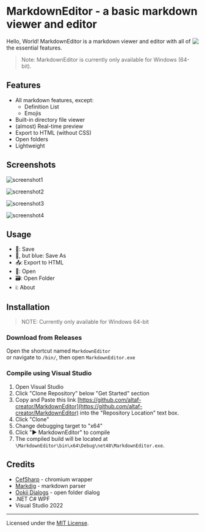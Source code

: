 # MarkdownEditor - a basic markdown viewer and editor

<img src="https://bnz06pap002files.storage.live.com/y4mk6n9G0Hk7i1LBentxzK8QmNzJs3MvZ6V3GZRFegN8K09xV8DnmLZmAZWYXZnw9y_xK0nfIX45fsyITRXL5J4lbNfpQ-YDnaMcFK0M5gGfInfHefyNrXVTbHQ2dtFSTH3H2uCQTy6lFj-1iKt0Ocoz_m8kDf6yU67ij-uEhsWHJInqWSvC-Gz_mP3zMGABf8M?encodeFailures=1&width=210&height=945" align="right">

Hello, World! MarkdownEditor is a markdown viewer and editor with all of the essential features.
> Note: MarkdownEditor is currently only available for Windows (64-bit).

## Features
- All markdown features, except:
	- Definition List
	- Emojis
- Built-in directory file viewer
- (almost) Real-time preview
- Export to HTML (without CSS)
- Open folders
- Lightweight

## Screenshots

![screenshot1](https://i.imgur.com/tk6emRx.png)
  
![screenshot2](https://i.imgur.com/b6rsFat.png)
  
![screenshot3](https://i.imgur.com/tGq2Nlr.png)

![screenshot4](https://i.imgur.com/t8Pedm4.png)

## Usage
- 💾: Save  
- 💾, but blue: Save As
- 📤: Export to HTML
- 📂: Open
- 🗃️: Open Folder
- ℹ️: About

## Installation
> NOTE: Currently only available for Windows 64-bit
### Download from Releases
Open the shortcut named `MarkdownEditor`  
or navigate to `/bin/`, then open `MarkdownEditor.exe`

### Compile using Visual Studio
1. Open Visual Studio
2. Click "Clone Repository" below "Get Started" section
3. Copy and Paste this link [https://github.com/altaf-creator/MarkdownEditor](https://github.com/altaf-creator/MarkdownEditor) into the "Repository Location" text box.
4. Click "Clone"
5. Change debugging target to "x64"
5. Click "▶ MarkdownEditor" to compile
6. The compiled build will be located at `\MarkdownEditor\bin\x64\Debug\net48\MarkdownEditor.exe`.

## Credits
- [CefSharp](https://github.com/cefsharp/CefSharp) - chromium wrapper
- [Markdig](https://github.com/xoofx/markdig) - markdown parser
- [Ookii Dialogs](https://github.com/ookii-dialogs/ookii-dialogs-wpf) - open folder dialog
- .NET C# WPF
- Visual Studio 2022

---

Licensed under the [MIT License](https://mit-license.org/).
